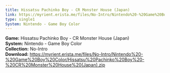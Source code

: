 ```yaml
---
title: Hissatsu Pachinko Boy - CR Monster House (Japan)
link: https://myrient.erista.me/files/No-Intro/Nintendo%20-%20Game%20Boy%20Color/Hissatsu%20Pachinko%20Boy%20-%20CR%20Monster%20House%20(Japan).zip
type: single1
System: Nintendo - Game Boy Color
---
```

<b>Game:</b> Hissatsu Pachinko Boy - CR Monster House (Japan)<br>
<b>System:</b> Nintendo - Game Boy Color<br>
<b>Collection:</b> No-Intro<br>
<b>Download:</b> https://myrient.erista.me/files/No-Intro/Nintendo%20-%20Game%20Boy%20Color/Hissatsu%20Pachinko%20Boy%20-%20CR%20Monster%20House%20(Japan).zip
